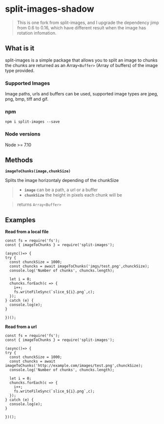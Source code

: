 # split-images-shadow

> This is one fork from split-images,  and I upgrade the dependency jimp from 0.6 to 0.16, which have different result when the image has rotation infomation.

## What is it

split-images is a simple package that allows you to split an image to chunks
the chunks are returned as an Array`<Buffer>` (Array of buffers) of the image type provided.

### Supported Images

Image paths, urls and buffers can be used, supported image types are jpeg, png, bmp, tiff and gif.

### npm

`npm i split-images --save`

### Node versions

Node >= 7.10

## Methods

**`imageToChunks(image,chunkSize)`**

Splits the image horizontaly depending of the chunkSize

> * **`image`** can be a path, a url or a buffer
> * **`chunkSize`** the height in pixels each chunk will be

> returns `Array<Buffer>`

## Examples

**Read from a local file**

```
const fs = require('fs');
const { imageToChunks } = require('split-images');

(async()=> {
try {
  const chunckSize = 1000;
  const chuncks = await imageToChunks('imgs/test.png',chunckSize);
  console.log('Number of chunks', chuncks.length);

  let i = 0;
  chuncks.forEach(c => {
    i++;
    fs.writeFileSync(`slice_${i}.png`,c);
  });
} catch (e) {
  console.log(e);
}

})();
```

**Read from a url**

```
const fs = require('fs');
const { imageToChunks } = require('split-images');

(async()=> {
try {
  const chunckSize = 1000;
  const chuncks = await imageToChunks('http://example.com/images/test.png',chunckSize);
  console.log('Number of chunks', chuncks.length);

  let i = 0;
  chuncks.forEach(c => {
    i++;
    fs.writeFileSync(`slice_${i}.png`,c);
  });
} catch (e) {
  console.log(e);
}

})();
```
